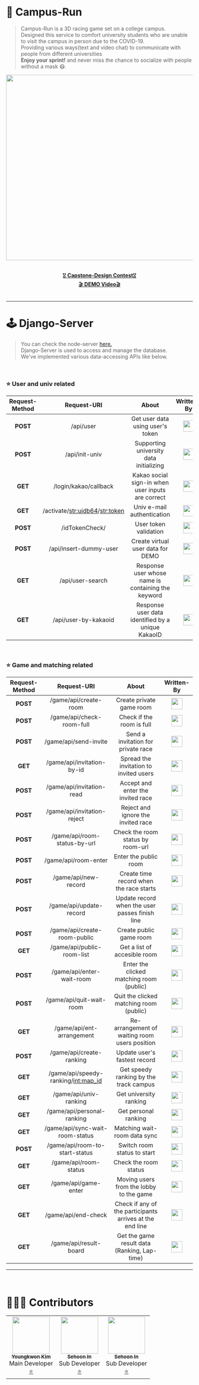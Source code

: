 # 🏫 Campus-Run
> Campus-Run is a 3D racing game set on a college campus. <br>
> Designed this service to comfort university students who are unable to visit the campus in person due to the COVID-19. <br>
> Providing various ways(text and video chat) to communicate with people from different universities <br>
> **Enjoy your sprint!** and never miss the chance to socialize with people without a mask 😷.

<div align="center">
  
  <img src="https://user-images.githubusercontent.com/39653584/145571114-c7575006-488f-403b-baef-c3a617708308.jpeg" width="800px" height="500px">
  <br />  <br />
  
  [🎖 **Capstone-Design Contest**🎖](http://www.swaicau.com/bbs/board.php?bo_table=program8&wr_id=38) <br />
  [🎬 **DEMO Video**🎬](https://www.youtube.com/watch?v=cRBCqWESeLI&t=5s)<br />  <br />
</div>

---

# 🕹 Django-Server
> You can check the node-server [here.](https://github.com/youngkwon02/CampusRun-node-server)<br/>
> Django-Server is used to access and manage the database. <br>
> We've implemented various data-accessing APIs like below. <br>
<br>

### ⭐️ User and univ related
| Request-Method | Request-URI | About | Written-By |
|:---:|:---:|:---:|:---:|
| **POST** | /api/user | Get user data using user's token | [<img src="https://avatars.githubusercontent.com/u/49235528?s=70&v=4" width="30px">](https://github.com/oereo) | 
| **POST** | /api/init-univ | Supporting university data initializing | [<img src="https://avatars.githubusercontent.com/u/39653584?s=48&v=4" width="30px">](https://github.com/youngkwon02) |
| **GET** | /login/kakao/callback | Kakao social sign-in when user inputs are correct | [<img src="https://avatars.githubusercontent.com/u/39653584?s=48&v=4" width="30px">](https://github.com/youngkwon02) |
| **GET** | /activate/<str:uidb64>/<str:token> | Univ e-mail authentication | [<img src="https://avatars.githubusercontent.com/u/39653584?s=48&v=4" width="30px">](https://github.com/youngkwon02) | 
| **POST** | /idTokenCheck/ | User token validation | [<img src="https://avatars.githubusercontent.com/u/49235528?s=70&v=4" width="30px">](https://github.com/oereo) | 
| **POST** | /api/insert-dummy-user | Create virtual user data for DEMO | [<img src="https://avatars.githubusercontent.com/u/39653584?s=48&v=4" width="30px">](https://github.com/youngkwon02) |
| **GET** | /api/user-search | Response user whose name is containing the keyword | [<img src="https://avatars.githubusercontent.com/u/39653584?s=48&v=4" width="30px">](https://github.com/youngkwon02) | 
| **GET** | /api/user-by-kakaoid | Response user data identified by a unique KakaoID | [<img src="https://avatars.githubusercontent.com/u/39653584?s=48&v=4" width="30px">](https://github.com/youngkwon02) | 
<br>

### ⭐️ Game and matching related
| Request-Method | Request-URI | About | Written-By |
|:---:|:---:|:---:|:---:|
| **POST** | /game/api/create-room | Create private game room | [<img src="https://avatars.githubusercontent.com/u/39653584?s=48&v=4" width="30px">](https://github.com/youngkwon02) |
| **POST** | /game/api/check-room-full | Check if the room is full | [<img src="https://avatars.githubusercontent.com/u/39653584?s=48&v=4" width="30px">](https://github.com/youngkwon02) |
| **POST** | /game/api/send-invite | Send a invitation for private race | [<img src="https://avatars.githubusercontent.com/u/39653584?s=48&v=4" width="30px">](https://github.com/youngkwon02) |
| **GET** | /game/api/invitation-by-id | Spread the invitation to invited users | [<img src="https://avatars.githubusercontent.com/u/39653584?s=48&v=4" width="30px">](https://github.com/youngkwon02) |
| **POST** | /game/api/invitation-read | Accept and enter the invited race | [<img src="https://avatars.githubusercontent.com/u/39653584?s=48&v=4" width="30px">](https://github.com/youngkwon02) |
| **POST** | /game/api/invitation-reject | Reject and ignore the invited race | [<img src="https://avatars.githubusercontent.com/u/39653584?s=48&v=4" width="30px">](https://github.com/youngkwon02) |
| **POST** | /game/api/room-status-by-url | Check the room status by room-url | [<img src="https://avatars.githubusercontent.com/u/39653584?s=48&v=4" width="30px">](https://github.com/youngkwon02) |
| **POST** | /game/api/room-enter | Enter the public room | [<img src="https://avatars.githubusercontent.com/u/39653584?s=48&v=4" width="30px">](https://github.com/youngkwon02) |
| **POST** | /game/api/new-record | Create time record when the race starts | [<img src="https://avatars.githubusercontent.com/u/39653584?s=48&v=4" width="30px">](https://github.com/youngkwon02) |
| **POST** | /game/api/update-record | Update record when the user passes finish line | [<img src="https://avatars.githubusercontent.com/u/39653584?s=48&v=4" width="30px">](https://github.com/youngkwon02) |
| **POST** | /game/api/create-room-public | Create public game room | [<img src="https://avatars.githubusercontent.com/u/39653584?s=48&v=4" width="30px">](https://github.com/youngkwon02) |
| **GET** | /game/api/public-room-list | Get a list of accesible room  | [<img src="https://avatars.githubusercontent.com/u/39653584?s=48&v=4" width="30px">](https://github.com/youngkwon02) |
| **POST** | /game/api/enter-wait-room | Enter the clicked matching room (public)  | [<img src="https://avatars.githubusercontent.com/u/39653584?s=48&v=4" width="30px">](https://github.com/youngkwon02) |
| **POST** | /game/api/quit-wait-room | Quit the clicked matching room (public)  | [<img src="https://avatars.githubusercontent.com/u/39653584?s=48&v=4" width="30px">](https://github.com/youngkwon02) |
| **GET** | /game/api/ent-arrangement | Re-arrangement of waiting room users position  | [<img src="https://avatars.githubusercontent.com/u/39653584?s=48&v=4" width="30px">](https://github.com/youngkwon02) |
| **POST** | /game/api/create-ranking | Update user's fastest record  | [<img src="https://avatars.githubusercontent.com/u/39653584?s=48&v=4" width="30px">](https://github.com/youngkwon02) |
| **GET** | /game/api/speedy-ranking/<int:map_id> | Get speedy ranking by the track campus | [<img src="https://avatars.githubusercontent.com/u/62995632?s=70&v=4" width="30px">](https://github.com/ohjeeyoung) |
| **GET** | /game/api/univ-ranking | Get university ranking | [<img src="https://avatars.githubusercontent.com/u/62995632?s=70&v=4" width="30px">](https://github.com/ohjeeyoung) |
| **GET** | /game/api/personal-ranking | Get personal ranking | [<img src="https://avatars.githubusercontent.com/u/62995632?s=70&v=4" width="30px">](https://github.com/ohjeeyoung) |
| **GET** | /game/api/sync-wait-room-status | Matching wait-room data sync | [<img src="https://avatars.githubusercontent.com/u/39653584?s=48&v=4" width="30px">](https://github.com/youngkwon02) |
| **POST** | /game/api/room-to-start-status | Switch room status to start | [<img src="https://avatars.githubusercontent.com/u/39653584?s=48&v=4" width="30px">](https://github.com/youngkwon02) |
| **GET** | /game/api/room-status | Check the room status | [<img src="https://avatars.githubusercontent.com/u/39653584?s=48&v=4" width="30px">](https://github.com/youngkwon02) |
| **GET** | /game/api/game-enter | Moving users from the lobby to the game  | [<img src="https://avatars.githubusercontent.com/u/39653584?s=48&v=4" width="30px">](https://github.com/youngkwon02) |
| **GET** | /game/api/end-check | Check if any of the participants arrives at the end line  | [<img src="https://avatars.githubusercontent.com/u/39653584?s=48&v=4" width="30px">](https://github.com/youngkwon02) |
| **GET** | /game/api/result-board | Get the game result data (Ranking, Lap-time) | [<img src="https://avatars.githubusercontent.com/u/39653584?s=48&v=4" width="30px">](https://github.com/youngkwon02) |

---
<br>

# 🧑🏻‍💻 Contributors

<table>
  <tr>
    <td align="center"><a href="https://github.com/youngkwon02"><img src="https://avatars.githubusercontent.com/u/39653584?v=4?s=100" width="100px;" alt=""/><br /><sub><b>Youngkwon Kim</b></sub></a><br />Main Developer<br /><a href="https://github.com/Campus-Run/django-server/commits?author=youngkwon02" title="Documentation">⭐️</a></td>
        <td align="center"><a href="https://github.com/oereo"><img src="https://avatars.githubusercontent.com/u/49235528?v=4?s=100" width="100px;" alt=""/><br /><sub><b>Sehoon In</b></sub></a><br />Sub Developer<br /><a href="https://github.com/Campus-Run/django-server/commits?author=oereo" title="Documentation">⭐️</a></td>
        <td align="center"><a href="https://github.com/ohjeeyoung"><img src="https://avatars.githubusercontent.com/u/62995632?s=70&v=4?s=100" width="100px;" alt=""/><br /><sub><b>Sehoon In</b></sub></a><br />Sub Developer<br /><a href="https://github.com/Campus-Run/django-server/commits?author=ohjeeyoung" title="Documentation">⭐️</a></td>
  </tr>
</table>
